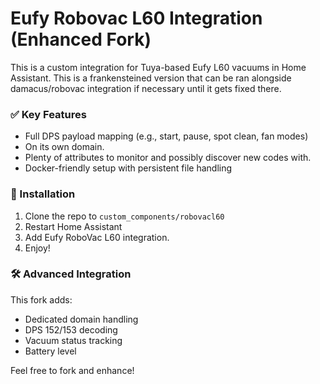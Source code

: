 # Eufy Robovac L60 Integration (Enhanced Fork)

This is a custom integration for Tuya-based Eufy L60 vacuums in Home Assistant. This is a frankensteined version that can be ran alongside damacus/robovac integration if necessary until it gets fixed there.

### ✅ Key Features
- Full DPS payload mapping (e.g., start, pause, spot clean, fan modes)
- On its own domain.
- Plenty of attributes to monitor and possibly discover new codes with.
- Docker-friendly setup with persistent file handling

### 🔧 Installation
1. Clone the repo to `custom_components/robovacl60`
2. Restart Home Assistant
3. Add Eufy RoboVac L60 integration.
4. Enjoy!

### 🛠 Advanced Integration
This fork adds:
- Dedicated domain handling
- DPS 152/153 decoding
- Vacuum status tracking
- Battery level

Feel free to fork and enhance!

